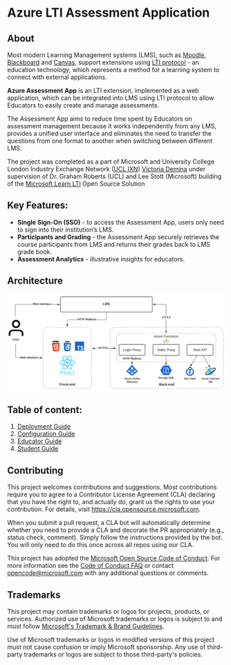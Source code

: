 # Azure LTI Assessment Application

## About

Most modern Learning Management systems (LMS), such as [Moodle](https://moodle.org/), [Blackboard](https://www.blackboard.com) and [Canvas](https://www.instructure.com/canvas), support extensions using [LTI protocol](https://www.imsglobal.org/activity/learning-tools-interoperability) - an education technology, which represents a method for a learning system to connect with external applications.

**Azure Assessment App** is an LTI extension, implemented as a web application, which can be integrated into LMS using LTI protocol to allow Educators to easily create and manage assessments.

The Assessment App aims to reduce time spent by Educators on assessment management because it works independently from any LMS, provides a unified user interface and eliminates the need to transfer the questions from one format to another when switching between different LMS.

The project was completed as a part of Microsoft and University College London Industry Exchange Network ([UCL IXN](https://www.ucl.ac.uk/computer-science/collaborate/ucl-industry-exchange-network-ucl-ixn)) [Victoria Demina](https://github.com/victoriademina) under supervision of Dr. Graham Roberts (UCL) and Lee Stott (Microsoft) building of the [Microsoft Learn LTI](http://github.com/microsoft/learn-lti) Open Source Solution

## Key Features:

* **Single Sign-On (SSO)** - to access the Assessment App, users only need to sign into their institution’s LMS.
* **Participants and Grading** - the Assessment App securely retrieves the course participants from LMS and returns their grades back to LMS grade book.
* **Assessment Analytics** - illustrative insights for educators.

## Architecture 

![Architecture](/images/architecturediagram.png)

## Table of content:

1. [Deployment Guide](./docs/DEPLOYMENT_GUIDE.md)
2. [Configuration Guide](./docs/CONFIGURATION_GUIDE.md)
3. [Educator Guide](./docs/EDUCATOR_GUIDE.md)
4. [Student Guide](./docs/STUDENT_GUIDE.md)

## Contributing

This project welcomes contributions and suggestions.  Most contributions require you to agree to a
Contributor License Agreement (CLA) declaring that you have the right to, and actually do, grant us
the rights to use your contribution. For details, visit https://cla.opensource.microsoft.com.

When you submit a pull request, a CLA bot will automatically determine whether you need to provide
a CLA and decorate the PR appropriately (e.g., status check, comment). Simply follow the instructions
provided by the bot. You will only need to do this once across all repos using our CLA.

This project has adopted the [Microsoft Open Source Code of Conduct](https://opensource.microsoft.com/codeofconduct/).
For more information see the [Code of Conduct FAQ](https://opensource.microsoft.com/codeofconduct/faq/) or
contact [opencode@microsoft.com](mailto:opencode@microsoft.com) with any additional questions or comments.

## Trademarks

This project may contain trademarks or logos for projects, products, or services. Authorized use of Microsoft 
trademarks or logos is subject to and must follow [Microsoft's Trademark & Brand Guidelines](https://www.microsoft.com/en-us/legal/intellectualproperty/trademarks/usage/general).

Use of Microsoft trademarks or logos in modified versions of this project must not cause confusion or imply Microsoft sponsorship.
Any use of third-party trademarks or logos are subject to those third-party's policies.
